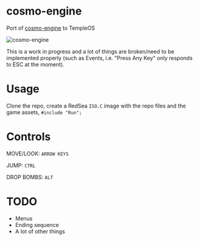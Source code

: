 # cosmo-engine

Port of [cosmo-engine](https://github.com/yuv422/cosmo-engine) to TempleOS

![cosmo-engine](https://gitlab.com/obecebo/cosmo-engine/-/raw/master/screenshot.png "cosmo-engine")

This is a work in progress and a lot of things are broken/need to be implemented properly (such as Events, i.e. "Press Any Key" only responds to ESC at the moment).

# Usage

Clone the repo, create a RedSea `ISO.C` image with the repo files and the game assets, `#include "Run";`

# Controls

MOVE/LOOK: `ARROW KEYS`

JUMP: `CTRL`

DROP BOMBS: `ALT` 

# TODO

- Menus
- Ending sequence
- A lot of other things
